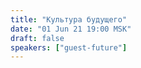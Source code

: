 ```yaml
---
title: "Культура будущего"
date: "01 Jun 21 19:00 MSK"
draft: false
speakers: ["guest-future"]
---
```

